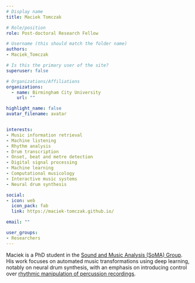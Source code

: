 ```yaml
---
# Display name
title: Maciek Tomczak

# Role/position
role: Post-doctoral Research Fellow

# Username (this should match the folder name)
authors:
- Maciek_Tomczak

# Is this the primary user of the site?
superuser: false

# Organizations/Affiliations
organizations:
  - name: Birmingham City University
    url: ""

highlight_name: false
avatar_filename: avatar


interests:
- Music information retrieval
- Machine listening
- Rhythm analysis
- Drum transcription
- Onset, beat and metre detection
- Digital signal processing
- Machine learning
- Computational musicology
- Interactive music systems
- Neural drum synthesis

social:
- icon: web
  icon_pack: fab
  link: https://maciek-tomczak.github.io/

email: ""

user_groups:
- Researchers
---
```

Maciek is a PhD student in the [Sound and Music Analysis (SoMA) Group](https://somagroup.co.uk/). His work focuses on automated music transformations using deep learning, notably on neural drum synthesis, with an emphasis on introducing control over [rhythmic manipulation of percussion recordings](https://dl.acm.org/doi/10.1145/3394171.3413519).